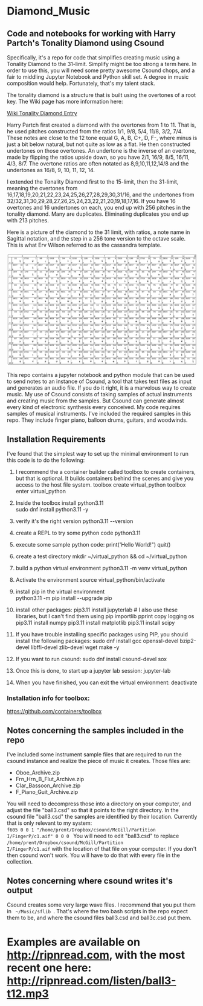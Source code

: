 # Diamond_Music
## Code and notebooks for working with Harry Partch's Tonality Diamond using Csound

Specifically, it's a repo for code that simplifies creating music using a Tonality Diamond to the 31-limit. Simplify might be too strong a term here. In order to use this, you will need some pretty awesome Csound chops, and a fair to middling Jupyter Notebook and Python skill set. A degree in music composition would help. Fortunately, that's my talent stack. 

The tonality diamond is a structure that is built using the overtones of a root key. The Wiki page has more information here: 

[Wiki Tonality Diamond Entry](https://en.wikipedia.org/wiki/Tonality_diamond)

Harry Partch first created a diamond with the overtones from 1 to 11. That is, he used pitches constructed from the ratios 1/1, 9/8, 5/4, 11/8, 3/2, 7/4. These notes are close to the 12 tone equal G, A, B, C+, D, F-, where minus is just a bit below natural, but not quite as low as a flat. He then constructed undertones on those overtones. An undertone is the inverse of an overtone, made by flipping the ratios upside down, so you have 2/1, 16/9, 8/5, 16/11, 4/3, 8/7. The overtone ratios are often notated as 8,9,10,11,12,14/8 and the undertones as 16/8, 9, 10, 11, 12, 14. 

I extended the Tonality Diamond first to the 15-limit, then the 31-limit, meaning the overtones from 16,17,18,19,20,21,22,23,24,25,26,27,28,29,30,31/16, and the undertones from 32/32,31,30,29,28,27,26,25,24,23,22,21,20,19,18,17,16.
If you have 16 overtones and 16 undertones on each, you end up with 256 pitches in the tonality diamond. Many are duplicates. Eliminating duplicates you end up with 213 pitches.

Here is a picture of the diamond to the 31 limit, with ratios, a note name in Sagittal notation, and the step in a 256 tone version to the octave scale. This is what Erv Wilson referred to as the cassandra template. 

![Diamond_31-limit](31-limit_cassandra.jpg)

This repo contains a jupyter notebook and python module that can be used to send notes to an instance of Csound, a tool that takes text files as input and generates an audio file. If you do it right, it is a marvelous way to create music. My use of Csound consists of taking samples of actual instruments and creating music from the samples. But Csound can generate almost every kind of electronic synthesis every conceived. My code requires samples of musical instruments. I've included the required samples in this repo. They include finger piano, balloon drums, guitars, and woodwinds.

## Installation Requirements 

I've found that the simplest way to set up the minimal environment to run this code is to do the following:
1.    I recommend the a container builder called toolbox to create containers, but that is optional. It builds containers behind the scenes and give you access to the host file system. 
            toolbox create virtual_python
            toolbox enter virtual_python
2.    Inside the toolbox install python3.11            
            sudo dnf install python3.11 -y
3.    verify it's the right version
            python3.11 --version
4.    create a REPL to try some python code
            python3.11
5.    execute some sample python code:
            print('Hello World!")
            quit()
6.    create a test directory
            mkdir ~/virtual_python && cd ~/virtual_python
7.    build a python virtual environment
            python3.11 -m venv virtual_python
8.    Activate the environment
            source virtual_python/bin/activate
9.    install pip in the virtual environment             
            python3.11 -m pip install --upgrade pip
10.   install other packages:
            pip3.11 install jupyterlab
            # I also use these libraries, but I can't find them using pip importlib pprint copy logging os
            pip3.11 install numpy 
            pip3.11 install matplotlib
            pip3.11 install scipy

11.   If you have trouble installing specific packages using PIP, you should install the following packages:
            sudo dnf install gcc openssl-devel bzip2-devel libffi-devel zlib-devel wget make -y
12.   If you want to run csound:
            sudo dnf install csound-devel sox            
13.   Once this is done, to start up a jupyter lab session:
            jupyter-lab            
13.   When you have finished, you can exit the virtual environment:
            deactivate                         

### Installation info for toolbox:
https://github.com/containers/toolbox            

## Notes concerning the samples included in the repo

I've included some instrument sample files that are required to run the csound instance and realize the piece of music it creates. Those files are:

-   Oboe_Archive.zip
-   Frn_Hrn_B_Flut_Archive.zip
-   Clar_Bassoon_Archive.zip
-   F_Piano_Guit_Archive.zip

You will need to decompress those into a directory on your computer, and adjust the file "ball3.csd" so that it points to the right directory. In the csound file "ball3.csd" the samples are identified by their location. Currently that is only relevant to my system:
<code>
f605 0 0 1 "/home/prent/Dropbox/csound/McGill/Partition I/FingerP/c1.aif" 0 0 0
</code>
You will need to edit "ball3.csd" to replace <code>/home/prent/Dropbox/csound/McGill/Partition I/FingerP/c1.aif</code> with the location of that file on your computer. If you don't then csound won't work. You will have to do that with every file in the collection. 

## Notes concerning where csound writes it's output 
Csound creates some very large wave files. I recommend that you put them in <code> ~/Music/sflib </code>. That's where the two bash scripts in the repo expect them to be, and where the csound files ball3.csd and ball3c.csd put them.

# Examples are available on http://ripnread.com, with the most recent one here: http://ripnread.com/listen/ball3-t12.mp3
